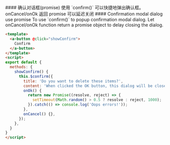 
<cn>
#### 确认对话框(promise)
使用 `confirm()` 可以快捷地弹出确认框。onCancel/onOk 返回 promise 可以延迟关闭
</cn>

<us>
#### Confirmation modal dialog use promise
To use `confirm()` to popup confirmation modal dialog. Let onCancel/onOk function return a promise object to
delay closing the dialog.
</us>

```html
<template>
  <a-button @click="showConfirm">
    Confirm
  </a-button>
</template>
<script>
export default {
  methods: {
    showConfirm() {
      this.$confirm({
        title: 'Do you want to delete these items?',
        content: 'When clicked the OK button, this dialog will be closed after 1 second',
        onOk() {
          return new Promise((resolve, reject) => {
            setTimeout(Math.random() > 0.5 ? resolve : reject, 1000);
          }).catch(() => console.log('Oops errors!'));
        },
        onCancel() {},
      });
    },
  }
}
</script>
```

